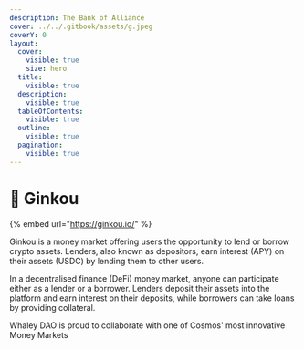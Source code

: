 ```yaml
---
description: The Bank of Alliance
cover: ../../.gitbook/assets/g.jpeg
coverY: 0
layout:
  cover:
    visible: true
    size: hero
  title:
    visible: true
  description:
    visible: true
  tableOfContents:
    visible: true
  outline:
    visible: true
  pagination:
    visible: true
---
```


# 🏦 Ginkou

{% embed url="https://ginkou.io/" %}

Ginkou is a money market offering users the opportunity to lend or borrow crypto assets. Lenders, also known as depositors, earn interest (APY) on their assets (USDC) by lending them to other users.

In a decentralised finance (DeFi) money market, anyone can participate either as a lender or a borrower. Lenders deposit their assets into the platform and earn interest on their deposits, while borrowers can take loans by providing collateral.

Whaley DAO is proud to collaborate with one of Cosmos' most innovative Money Markets
